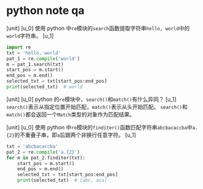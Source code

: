 # python note qa

[unit]
[u_0]
使用 python 中`re`模块的`search`函数提取字符串`hello, world`中的`world`字符串。
[u_1]
```python
import re
txt = 'hello, world'
pat_1 = re.compile('world')
m = pat_1.search(txt)
start_pos = m.start()
end_pos = m.end()
selected_txt = txt[start_pos:end_pos]
print(selected_txt)  # world
```

[unit]
[u_0]
python 的`re`模块中，`search()`和`match()`有什么异同？
[u_1]
`search()`表示从指定位置开始匹配，`match()`表示从头开始匹配。
`search()`和`match()`都会返回一个`Match`类型的对象作为匹配结果。

[unit]
[u_0]
使用 python 中`re`模块的`finditer()`函数匹配字符串`abcbacaccba`中`a.{2}`的不重叠子串，即`a`后跟两个非换行任意字符。
[u_1]
```python
txt = 'abcbacaccba'
pat_2 = re.compile('a.{2}')
for m in pat_2.finditer(txt):
	start_pos = m.start()
	end_pos = m.end()
	selected_txt = txt[start_pos:end_pos]
	print(selected_txt)  # [abc, aca]
```
